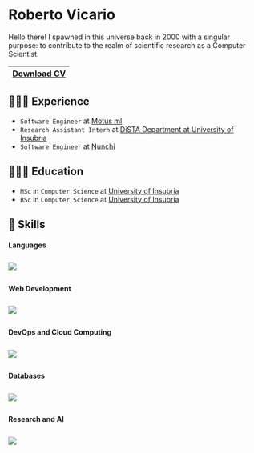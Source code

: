 # Roberto Vicario

Hello there! I spawned in this universe back in 2000 with a singular purpose: to contribute to the realm of scientific research as a Computer Scientist.

| <a href="https://github.com/robertovicario/robertovicario/blob/main/docs/robertovicario_CV.pdf" download>Download CV</a> |
| -- |

## 👨🏻‍💻 Experience

- `Software Engineer` at [Motus ml](https://www.motusml.com)
- `Research Assistant Intern` at [DiSTA Department at University of Insubria
](https://www.uninsubria.it/rubrica/dipartimento-di-scienze-teoriche-e-applicate)
- `Software Engineer` at [Nunchi](https://www.nunchicommunication.com)

## 👨🏻‍🎓 Education

- `MSc` in `Computer Science` at [University of Insubria](https://www.uninsubria.it)
- `BSc` in `Computer Science` at [University of Insubria](https://www.uninsubria.it)

## 🚀 Skills

#### Languages

<img src="https://skillicons.dev/icons?i=java,c,cpp,python,js,bash&amp;theme=light" style="margin-top: 8px;margin-bottom: 8px;">

#### Web Development

<img src="https://skillicons.dev/icons?i=html,css,bootstrap,django,flask,wordpress&amp;theme=light" style="margin-top: 8px;margin-bottom: 8px;">

#### DevOps and Cloud Computing

<img src="https://skillicons.dev/icons?i=spring,docker,kubernetes,git,gcp,terraform&amp;theme=light" style="margin-top: 8px;margin-bottom: 8px;">

#### Databases

<img src="https://skillicons.dev/icons?i=mysql,postgres,sqlite,mongodb,hibernate,firebase&amp;theme=light" style="margin-top: 8px;margin-bottom: 8px;">

#### Research and AI

<img src="https://skillicons.dev/icons?i=r,scala,matlab,sklearn,pytorch,tensorflow&amp;theme=light" style="margin-top: 8px;margin-bottom: 8px;">
